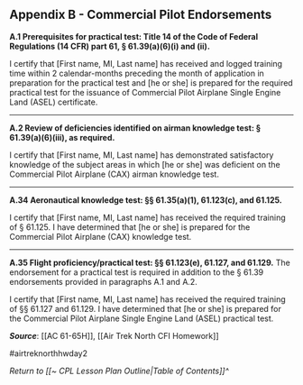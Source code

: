## Appendix B - Commercial Pilot Endorsements

**A.1 Prerequisites for practical test: Title 14 of the Code of Federal Regulations (14 CFR) part 61, § 61.39(a)(6)(i) and (ii).**

I certify that \[First name, MI, Last name\] has received and logged training time within 2 calendar-months preceding the month of application in preparation for the practical test and \[he or she\] is prepared for the required practical test for the issuance of Commercial Pilot Airplane Single Engine Land (ASEL) certificate.

----

**A.2 Review of deficiencies identified on airman knowledge test: § 61.39(a)(6)(iii), as required.**

I certify that \[First name, MI, Last name\] has demonstrated satisfactory knowledge of the subject areas in which \[he or she\] was deficient on the Commercial Pilot Airplane (CAX) airman knowledge test.

----

**A.34 Aeronautical knowledge test: §§ 61.35(a)(1), 61.123(c), and 61.125.**

I certify that \[First name, MI, Last name\] has received the required training of § 61.125. I have determined that \[he or she\] is prepared for the Commercial Pilot Airplane (CAX) knowledge test.

----
  
**A.35 Flight proficiency/practical test: §§ 61.123(e), 61.127, and 61.129.** The endorsement for a practical test is required in addition to the § 61.39 endorsements provided in paragraphs A.1 and A.2.

I certify that \[First name, MI, Last name\] has received the required training of §§ 61.127 and 61.129. I have determined that \[he or she\] is prepared for the Commercial Pilot Airplane Single Engine Land (ASEL) practical test.


***Source***: [[AC 61-65H]], [[Air Trek North CFI Homework]]

#airtreknorthhwday2

*Return to [[~ CPL Lesson Plan Outline|Table of Contents]]^*